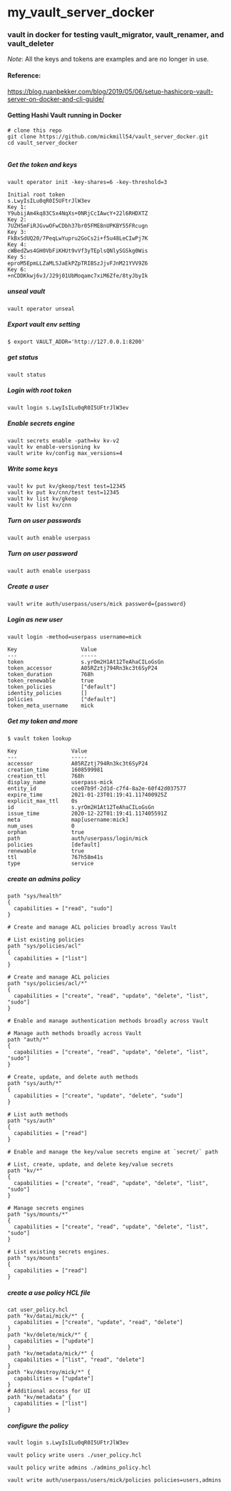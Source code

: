 # my_vault_server_docker
### vault in docker for testing vault_migrator, vault_renamer, and vault_deleter

*Note*: All the keys and tokens are examples and are no longer in use.

#### Reference: 
https://blog.ruanbekker.com/blog/2019/05/06/setup-hashicorp-vault-server-on-docker-and-cli-guide/

#### Getting Hashi Vault running in Docker
```
# clone this repo
git clone https://github.com/mickmill54/vault_server_docker.git
cd vault_server_docker


```

##### Get the token and keys
```
vault operator init -key-shares=6 -key-threshold=3

Initial root token
s.LwyIsILu0qR0I5UFtrJlW3ev
Key 1:
Y9ubijAm4kq83CSx4NqXs+0NRjCcIAwcY+22l6RHDXTZ
Key 2:
7UZH5mFiRJGvwOFwCDbh37br05FME8nUPKBY55FRcugn
Key 3:
FkBxSdUQ20/7PeqLwYupru2GoCs2i+f5u48LeCIwPj7K
Key 4:
cWBedZws4GH0VbFiKHUt9vVf3yTEplsQNlySGSkg0Wis
Key 5:
eproM5EpmLLZaMLSJaEkPZpTRIBSzJjvFJnM21YVV9Z6
Key 6:
+nCDDKkwj6vJ/J29j01UbMoqamc7xiM6Zfe/8tyJbyIk
```

##### unseal vault
```
vault operator unseal
```

##### Export vault env setting
```
$ export VAULT_ADDR='http://127.0.0.1:8200'
```

##### get status
```
vault status
```

##### Login with root token  
```
vault login s.LwyIsILu0qR0I5UFtrJlW3ev
```

##### Enable secrets engine
```
vault secrets enable -path=kv kv-v2
vault kv enable-versioning kv
vault write kv/config max_versions=4
```

##### Write some keys
```
vault kv put kv/gkeop/test test=12345
vault kv put kv/cnn/test test=12345
vault kv list kv/gkeop
vault kv list kv/cnn
```

##### Turn on user passwords 
```
vault auth enable userpass
```

##### Turn on user password
```
vault auth enable userpass
```

##### Create a user
```
vault write auth/userpass/users/mick password={password}
```

##### Login as new user
```
vault login -method=userpass username=mick

Key                    Value
---                    -----
token                  s.yrOm2H1At12TeAhaCILoGsGn
token_accessor         A05RZztj794Rn3kc3t6SyP24
token_duration         768h
token_renewable        true
token_policies         ["default"]
identity_policies      []
policies               ["default"]
token_meta_username    mick
```

##### Get my token and more
```
$ vault token lookup

Key                 Value
---                 -----
accessor            A05RZztj794Rn3kc3t6SyP24
creation_time       1608599981
creation_ttl        768h
display_name        userpass-mick
entity_id           cce07b9f-2d1d-c7f4-8a2e-60f42d037577
expire_time         2021-01-23T01:19:41.117400925Z
explicit_max_ttl    0s
id                  s.yrOm2H1At12TeAhaCILoGsGn
issue_time          2020-12-22T01:19:41.117405591Z
meta                map[username:mick]
num_uses            0
orphan              true
path                auth/userpass/login/mick
policies            [default]
renewable           true
ttl                 767h58m41s
type                service
```

##### create an admins policy
```
path "sys/health"
{
  capabilities = ["read", "sudo"]
}

# Create and manage ACL policies broadly across Vault

# List existing policies
path "sys/policies/acl"
{
  capabilities = ["list"]
}

# Create and manage ACL policies
path "sys/policies/acl/*"
{
  capabilities = ["create", "read", "update", "delete", "list", "sudo"]
}

# Enable and manage authentication methods broadly across Vault

# Manage auth methods broadly across Vault
path "auth/*"
{
  capabilities = ["create", "read", "update", "delete", "list", "sudo"]
}

# Create, update, and delete auth methods
path "sys/auth/*"
{
  capabilities = ["create", "update", "delete", "sudo"]
}

# List auth methods
path "sys/auth"
{
  capabilities = ["read"]
}

# Enable and manage the key/value secrets engine at `secret/` path

# List, create, update, and delete key/value secrets
path "kv/*"
{
  capabilities = ["create", "read", "update", "delete", "list", "sudo"]
}

# Manage secrets engines
path "sys/mounts/*"
{
  capabilities = ["create", "read", "update", "delete", "list", "sudo"]
}

# List existing secrets engines.
path "sys/mounts"
{
  capabilities = ["read"]
}
```

##### create a use policy HCL file
```
cat user_policy.hcl
path "kv/datai/mick/*" {
  capabilities = ["create", "update", "read", "delete"]
}
path "kv/delete/mick/*" {
  capabilities = ["update"]
}
path "kv/metadata/mick/*" {
  capabilities = ["list", "read", "delete"]
}
path "kv/destroy/mick/*" {
  capabilities = ["update"]
}
# Additional access for UI
path "kv/metadata" {
  capabilities = ["list"]
}
```


##### configure the policy
```
vault login s.LwyIsILu0qR0I5UFtrJlW3ev

vault policy write users ./user_policy.hcl

vault policy write admins ./admins_policy.hcl

vault write auth/userpass/users/mick/policies policies=users,admins
```

